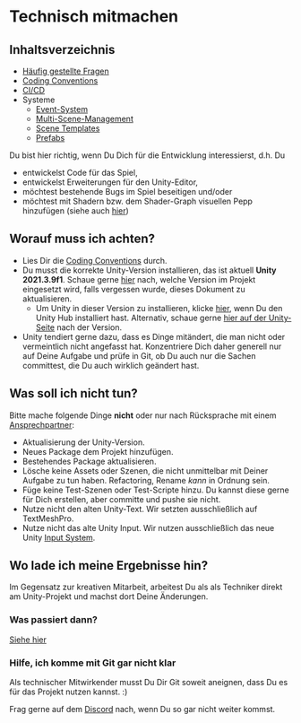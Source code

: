 # Technisch mitmachen

## Inhaltsverzeichnis

* [Häufig gestellte Fragen](faq.md)
* [Coding Conventions](coding-conventions.md)
* [CI/CD](ci-cd.md)
* Systeme
  * [Event-System](systems/event-system.md)
  * [Multi-Scene-Management](systems/multi-scene-management.md)
  * [Scene Templates](systems/scene-templates.md)
  * [Prefabs](systems/prefabs.md)

Du bist hier richtig, wenn Du Dich für die Entwicklung interessierst, d.h. Du

* entwickelst Code für das Spiel,
* entwickelst Erweiterungen für den Unity-Editor,
* möchtest bestehende Bugs im Spiel beseitigen und/oder
* möchtest mit Shadern bzw. dem Shader-Graph visuellen Pepp hinzufügen (siehe auch [hier](../visual/README.md))

## Worauf muss ich achten?

* Lies Dir die [Coding Conventions](coding-conventions.md) durch.
* Du musst die korrekte Unity-Version installieren, das ist aktuell **Unity 2021.3.9f1**. Schaue gerne [hier](../../../CommunityProject/ProjectSettings/ProjectVersion.txt) nach, welche Version im Projekt eingesetzt wird, falls vergessen wurde, dieses Dokument zu aktualisieren. 
  * Um Unity in dieser Version zu installieren, klicke [hier](unityhub://2021.3.9f1/ad3870b89536), wenn Du den Unity Hub installiert hast. 
    Alternativ, schaue gerne [hier auf der Unity-Seite](https://unity3d.com/get-unity/download/archive) nach der Version.
* Unity tendiert gerne dazu, dass es Dinge mitändert, die man nicht oder vermeintlich nicht angefasst hat.
  Konzentriere Dich daher generell nur auf Deine Aufgabe und prüfe in Git, ob Du auch nur die Sachen committest, die Du auch wirklich geändert hast.

## Was soll ich nicht tun?

Bitte mache folgende Dinge **nicht** oder nur nach Rücksprache mit einem [Ansprechpartner](../../../README.md#ansprechpartner):

* Aktualisierung der Unity-Version.
* Neues Package dem Projekt hinzufügen.
* Bestehendes Package aktualisieren.
* Lösche keine Assets oder Szenen, die nicht unmittelbar mit Deiner Aufgabe zu tun haben. Refactoring, Rename _kann_ in Ordnung sein.
* Füge keine Test-Szenen oder Test-Scripte hinzu. Du kannst diese gerne für Dich erstellen, aber committe und pushe sie nicht.
* Nutze nicht den alten Unity-Text. Wir setzten ausschließlich auf TextMeshPro.
* Nutze nicht das alte Unity Input. Wir nutzen ausschließlich das neue Unity [Input System](https://www.youtube.com/playlist?list=PLxVAs8AY4TgdZTkklVi739QeL-YTYU8in).

## Wo lade ich meine Ergebnisse hin?

Im Gegensatz zur kreativen Mitarbeit, arbeitest Du als als Techniker direkt am Unity-Projekt und machst dort Deine Änderungen.

### Was passiert dann?

[Siehe hier](../README.md#ich-habe-eine-aufgabe-fertig-was-mache-ich-damit)

### Hilfe, ich komme mit Git gar nicht klar

Als technischer Mitwirkender musst Du Dir Git soweit aneignen, dass Du es für das Projekt nutzen kannst. :)

Frag gerne auf dem [Discord](https://discord.gg/tHqNzMT) nach, wenn Du so gar nicht weiter kommst. 
